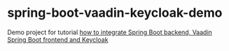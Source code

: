# spring-boot-vaadin-keycloak-demo
Demo project for tutorial
[how to integrate Spring Boot backend, Vaadin Spring Boot frontend and Keycloak](https://ramonak.io/posts/spring-boot-vaadin-keycloak-spring-security-integration/)
